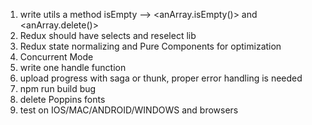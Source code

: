 1. write utils a method isEmpty --> <anArray.isEmpty()> and <anArray.delete()>
2. Redux should have selects and reselect lib
3. Redux state normalizing and Pure Components for optimization
4. Concurrent Mode
5. write one handle function
6. upload progress with saga or thunk, proper error handling is needed
7. npm run build bug
8. delete Poppins fonts
9. test on IOS/MAC/ANDROID/WINDOWS and browsers
